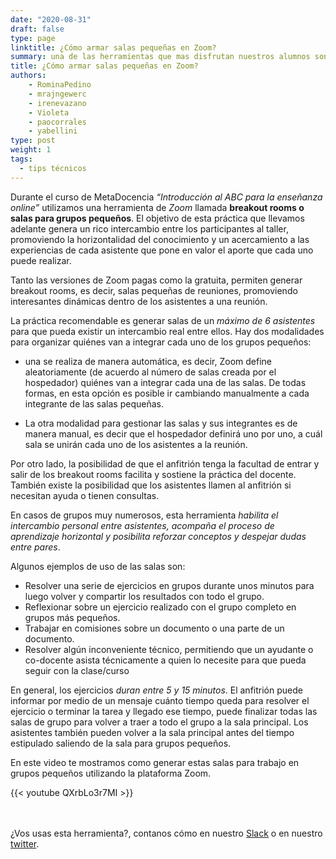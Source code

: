 ```yaml
---
date: "2020-08-31"
draft: false
type: page
linktitle: ¿Cómo armar salas pequeñas en Zoom?
summary: una de las herramientas que mas disfrutan nuestros alumnos son las salas para grupos pequeños de Zoom, aqui te contamos como hacerlas.
title: ¿Cómo armar salas pequeñas en Zoom?
authors: 
    - RominaPedino
    - mrajngewerc
    - irenevazano 
    - Violeta
    - paocorrales
    - yabellini
type: post
weight: 1
tags: 
  - tips técnicos 
---
```


Durante el curso de MetaDocencia  _“Introducción al ABC para la enseñanza online”_ utilizamos una herramienta de _Zoom_ llamada **breakout rooms o salas para grupos pequeños**. El objetivo de esta práctica que llevamos adelante genera un rico intercambio entre los participantes al taller, promoviendo la horizontalidad del conocimiento y un acercamiento a las experiencias de cada asistente que pone en valor el aporte que cada uno puede realizar. 

Tanto las versiones de Zoom pagas como la  gratuita,  permiten generar breakout rooms, es decir, salas pequeñas de reuniones, promoviendo interesantes dinámicas dentro de los asistentes a una reunión. 

La práctica recomendable es generar salas de un _máximo de 6 asistentes_ para que pueda existir un intercambio real entre ellos. Hay dos modalidades para organizar quiénes van a integrar cada uno de los grupos pequeños: 

* una se realiza de manera automática, es decir, Zoom define aleatoriamente (de acuerdo al número de salas creada por el hospedador) quiénes van a integrar cada una de las salas. De todas formas, en esta opción es posible ir cambiando manualmente a cada integrante de las salas pequeñas. 

* La otra modalidad para gestionar las salas y sus integrantes es de manera manual, es decir que el hospedador definirá uno por uno, a cuál sala se unirán cada uno de los asistentes a la reunión.

Por otro lado, la posibilidad de que el anfitrión tenga la facultad de entrar y salir de los breakout rooms facilita y sostiene la práctica del docente. También existe la posibilidad que los asistentes llamen al anfitrión si necesitan ayuda o tienen consultas. 

En casos de grupos muy numerosos, esta herramienta _habilita el intercambio personal entre asistentes, acompaña el proceso de aprendizaje horizontal y posibilita reforzar conceptos y despejar dudas entre pares_.  

Algunos ejemplos de uso de las salas son:
 - Resolver una serie de ejercicios en grupos durante unos minutos para luego volver y compartir los resultados con todo el grupo.
 - Reflexionar sobre un ejercicio realizado con el grupo completo en grupos más pequeños.
 - Trabajar en comisiones sobre un documento o una parte de un documento.
 - Resolver algún inconveniente técnico, permitiendo que un ayudante o co-docente asista técnicamente a quien lo necesite para que pueda seguir con la clase/curso

En general, los ejercicios _duran entre 5 y 15 minutos_.  El anfitrión puede informar por medio de un mensaje cuánto tiempo queda para resolver el ejercicio o terminar la tarea y llegado ese tiempo, puede finalizar todas las salas de grupo para volver a traer a todo el grupo a la sala principal.  Los asistentes también pueden volver a la sala principal antes del tiempo estipulado saliendo de la sala para grupos pequeños.

En este video te mostramos como generar estas salas para trabajo en grupos pequeños utilizando la plataforma Zoom.

{{< youtube QXrbLo3r7MI >}}

<br></br>
¿Vos usas esta herramienta?, contanos cómo en nuestro [Slack](https://w3id.org/metadocencia/slack) o en nuestro [twitter](https://twitter.com/metadocencia).
 
